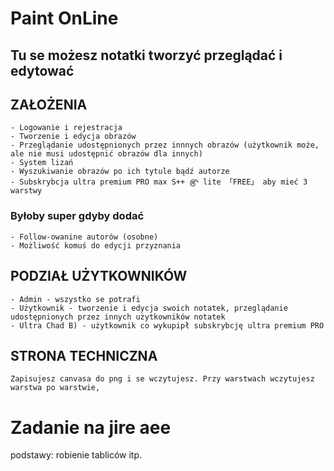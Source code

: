 # Paint OnLine

## Tu se możesz notatki tworzyć przeglądać i edytować

## ZAŁOŻENIA
    - Logowanie i rejestracja
    - Tworzenie i edycja obrazów
    - Przeglądanie udostępnionych przez innnych obrazów (użytkownik może, ale nie musi udostępnić obrazów dla innych)
    - System lizań
    - Wyszukiwanie obrazów po ich tytule bądź autorze
    - Subskrybcja ultra premium PRO max S++ ௹ lite 「FREE」 aby mieć 3 warstwy  
    
### Byłoby super gdyby dodać
    - Follow-owanine autorów (osobne)
    - Możliwość komuś do edycji przyznania
    
## PODZIAŁ UŻYTKOWNIKÓW
    - Admin - wszystko se potrafi
    - Użytkownik - tworzenie i edycja swoich notatek, przeglądanie udostępnionych przez innych użytkowników notatek
    - Ultra Chad B) - użytkownik co wykupipł subskrybcję ultra premium PRO
    
## STRONA TECHNICZNA
    Zapisujesz canvasa do png i se wczytujesz. Przy warstwach wczytujesz warstwa po warstwie, 


# Zadanie na jire aee
podstawy: robienie tabliców itp.
